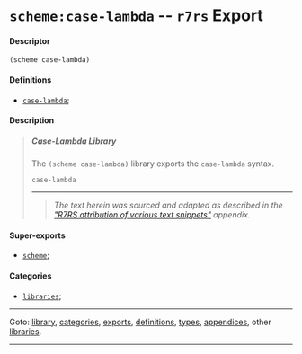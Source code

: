 

<a id='export__r7rs__scheme_3a_case-lambda'></a>

# `scheme:case-lambda` -- `r7rs` Export


<a id='export__r7rs__scheme_3a_case-lambda__descriptor'></a>

#### Descriptor

````
(scheme case-lambda)
````


<a id='export__r7rs__scheme_3a_case-lambda__definitions'></a>

#### Definitions

 * [`case-lambda`](../../r7rs/definitions/case-lambda.md#definition__r7rs__case-lambda);


<a id='export__r7rs__scheme_3a_case-lambda__description'></a>

#### Description

> ##### Case-Lambda Library
> 
> The `(scheme case-lambda)` library exports the `case-lambda`
> syntax.
> 
> ````
> case-lambda
> ````
> 
> 
> ----
> > *The text herein was sourced and adapted as described in the ["R7RS attribution of various text snippets"](../../r7rs/appendices/attribution.md#appendix__r7rs__attribution) appendix.*


<a id='export__r7rs__scheme_3a_case-lambda__super-exports'></a>

#### Super-exports

 * [`scheme`](../../r7rs/exports/scheme.md#export__r7rs__scheme);


<a id='export__r7rs__scheme_3a_case-lambda__categories'></a>

#### Categories

 * [`libraries`](../../r7rs/categories/libraries.md#category__r7rs__libraries);

----

Goto: [library](../../r7rs/_index.md#library__r7rs), [categories](../../r7rs/categories/_index.md#toc__r7rs__categories), [exports](../../r7rs/exports/_index.md#toc__r7rs__exports), [definitions](../../r7rs/definitions/_index.md#toc__r7rs__definitions), [types](../../r7rs/types/_index.md#toc__r7rs__types), [appendices](../../r7rs/appendices/_index.md#toc__r7rs__appendices), other [libraries](../../_libraries.md#toc__libraries).

----

